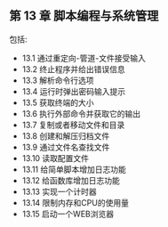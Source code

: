 ## 第 13 章 脚本编程与系统管理

包括:

* 13.1 通过重定向-管道-文件接受输入
* 13.2 终止程序并给出错误信息
* 13.3 解析命令行选项
* 13.4 运行时弹出密码输入提示
* 13.5 获取终端的大小
* 13.6 执行外部命令并获取它的输出
* 13.7 复制或者移动文件和目录
* 13.8 创建和解压归档文件
* 13.9 通过文件名查找文件
* 13.10 读取配置文件
* 13.11 给简单脚本增加日志功能
* 13.12 给函数库增加日志功能
* 13.13 实现一个计时器
* 13.14 限制内存和CPU的使用量
* 13.15 启动一个WEB浏览器